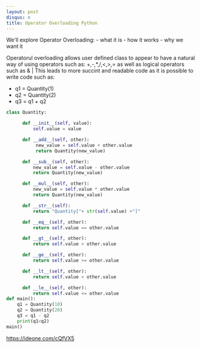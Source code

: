 ```yaml
---
layout: post
disqus: n
title: Operator Overloading Python
---
```


 We'll explore Operator Overloading:
    - what it is
    - how it works
    - why we want it

Operatorul overloading allows user defined class to appear
to have a natural way of using operators such as: +,-,*,/,<,>,=
as well as logical operators such as & |
This leads to more succint and readable code as it is possible to
write code such as:
-   q1 = Quantity(1)
-   q2 = Quantity(2)
-   q3 = q1 + q2


```python
class Quantity:

      def __init__(self, value):
          self.value = value

      def __add__(self, other):
           new_value = self.value + other.value
           return Quantity(new_value)

      def __sub__(self, other):
          new_value = self.value - other.value
          return Quantity(new_value)

      def __mul__(self, other):
          new_value = self.value * other.value
          return Quantity(new_value)

      def __str__(self):
          return "Quantity["+ str(self.value) +"]"

      def __eq__(self, other):
          return self.value == other.value

      def __gt__(self, other):
          return self.value > other.value

      def __ge__(self, other):
          return self.value >= other.value

      def __lt__(self, other):
          return self.value < other.value

      def __le__(self, other):
          return self.value <= other.value
def main():
    q1 = Quantity(10)
    q2 = Quantity(20)
    q3 = q1 - q2
    print(q1<q2)
main()
```

https://ideone.com/cQfVX5
